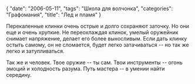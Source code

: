 {
   "date": "2006-05-11",
   "tags": "Школа для волчонка",
   "categories": "Графомания",
   "title": "Лед и пламя"
}

Перекаленные клинки очень острые и долго сохраняют заточку. Но они еще и очень хрупкие. Не переохлаждая клинок, умелый оружейник снимает напряжение, делает его более выносливым. Если дать клинку остыть самому, он не сломается, будет легко затачиваться -- но так же легко и затупливаться.

Так же и человек. Твое оружие -- ты сам. Твои инструменты -- огонь эмоций и холодность разума. Путь мастера -- в умении найти середину.
